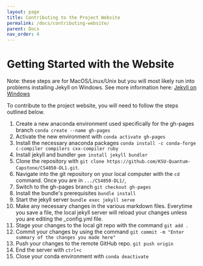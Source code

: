 ```yaml
---
layout: page
title: Contributing to the Project Website
permalink: /docs/contributing-website/
parent: Docs
nav_order: 4
---
```


# Getting Started with the Website

Note: these steps are for MacOS/Linux/Unix but you will most likely run into problems installing Jekyll on Windows. See more information here: [Jekyll on Windows](https://jekyllrb.com/docs/installation/windows/)

To contribute to the project website, you will need to follow the steps outlined below.

1. Create a new anaconda environment used specifically for the gh-pages branch `conda create --name gh-pages`
2. Activate the new environment with `conda activate gh-pages`
3. Install the necessary anaconda packages `conda install -c conda-forge c-compiler compilers cxx-compiler ruby`
4. Install jekyll and bundler `gem install jekyll bundler`
5. Clone the repository with `git clone https://github.com/KSU-Quantum-Capstone/CS4850-DL1.git`.
6. Navigate into the git repository on your local computer with the `cd` command. Once you are in `.../CS4850-DL1/`,
7. Switch to the gh-pages branch `git checkout gh-pages`
8. Install the bundle's prerequisites `bundle install`
9. Start the jekyll server `bundle exec jekyll serve`
10. Make any necessary changes in the various markdown files. Everytime you save a file, the local jekyll server will reload your changes unless you are editing the \_config.yml file.
11. Stage your changes to the local git repo with the command `git add .`
12. Commit your changes by using the command `git commit -m "Enter summary of the changes you made here"`
13. Push your changes to the remote GitHub repo. `git push origin`
14. End the server with `ctrl+c`
15. Close your conda environment with `conda deactivate`
